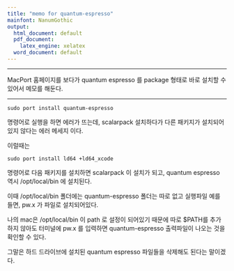 ```yaml
---
title: "memo for quantum-espresso"
mainfont: NanumGothic
output:
  html_document: default
  pdf_document:
    latex_engine: xelatex
  word_document: default
---
```






***

MacPort 홈페이지를 보다가 quantum espresso 를 package 형태로 바로 설치할 수 있어서 메모를 해둔다.

***

```
sudo port install quantum-espresso
```

명령어로 실행을 하면 에러가 뜨는데,  scalarpack 설치하다가 다른 패키지가 설치되어있지 않다는 에러 메세지 이다.

이럴때는

```
sudo port install ld64 +ld64_xcode
```
명령어로 다음 패키지를 설치하면 scalarpack 이 설치가 되고, quantum espresso 역시 /opt/local/bin 에 설치된다.

이때 /opt/local/bin 폴더에는 quantum-espresso 폴더는 따로 없고 실행파일 예를 들면, pw.x 가 파일로 설치되어있다.


나의 mac은 /opt/local/bin 이 path 로 설정이 되어있기 때문에 따로 $PATH를 추가하지 않아도 터미널에 pw.x 를 입력하면 quantum-espresso 출력파일이 나오는 것을 확인할 수 있다.

그말은 하드 드라이브에 설치된 quantum espresso 파일들을 삭제해도 된다는 말이겠다.
























